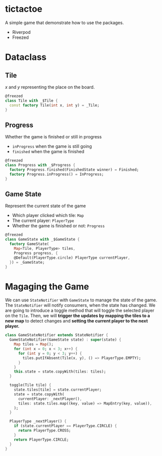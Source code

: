 # tictactoe
A simple game that demonstrate how to use the packages.
- Riverpod
- Freezed

# Dataclass
## Tile
$x$ and $y$ representing the place on the board.
```dart
@freezed
class Tile with _$Tile {
  const factory Tile(int x, int y) = _Tile;
}
```
## Progress
Whether the game is finished or still in progress
- `inProgress` when the game is still going
- `finished` when the game is finished
```dart
@freezed
class Progress with _$Progress {
  factory Progress.finished(FinishedState winner) = Finished;
  factory Progress.inProgress() = InProgress;
}
```
## Game State
Represent the current state of the game
- Which player clicked which tile: `Map`
- The current player: `PlayerType`
- Whether the game is finished or not: `Progress`
```dart
@freezed
class GameState with _$GameState {
  factory GameState(
    Map<Tile, PlayerType> tiles,
    Progress progress, {
    @Default(PlayerType.circle) PlayerType currentPlayer,
  }) = _GameState;
}
```

# Magaging the Game
We can use `StateNotifier` with `GameState` to manage the state of the game. The `StateNotifier` will notify consumers, when the state has changed. We are going to introduce a toggle method that will toggle the selected player on the `Tile`. Then, we will **trigger the updates by mapping the tiles to a new map** to detect changes and **setting the current player to the next player.**

```dart
class GameStateNotifier extends StateNotifier {
  GameStateNotifier(GameState state) : super(state) {
    Map tiles = Map();
    for (int x = 0; x < 3; x++) {
      for (int y = 0; y < 3; y++) {
        tiles.putIfAbsent(Tile(x, y), () => PlayerType.EMPTY);
      }
    }
    this.state = state.copyWith(tiles: tiles);
  }

  toggle(Tile tile) {
    state.tiles[tile] = state.currentPlayer;
    state = state.copyWith(
      currentPlayer: _nextPlayer(),
      tiles: state.tiles.map((key, value) => MapEntry(key, value)),
    );
  }

  PlayerType _nextPlayer() {
    if (state.currentPlayer == PlayerType.CIRCLE) {
      return PlayerType.CROSS;
    }
    return PlayerType.CIRCLE;
  }
}
```